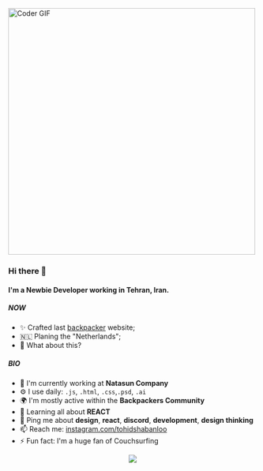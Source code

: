 

<img src="https://raw.githubusercontent.com/tohidshabanloo/backpacker/c9e1959c416719e2e9b4e2b69bdd29bee9481ce4/public/uploads/webUploads/backpacker.gif?token=AVJASQFXNOBMGRS6IUGCQN3CMMNFU" alt="Coder GIF" width="500" align="center">

 

### Hi there 👋

#### I'm a Newbie Developer working in Tehran, Iran.

##### NOW

- ✨ Crafted last [backpacker](https://tohidsh.com) website;
- 🇳🇱 Planing the "Netherlands";
- 🍑 What about this?

##### BIO

- 🏢 I'm currently working at **Natasun Company**
- ⚙️ I use daily: `.js`, `.html`, `.css`,`.psd`, `.ai`
- 🌍 I'm mostly active within the **Backpackers Community**
- 🌱 Learning all about **REACT**
- 💬 Ping me about **design**, **react**, **discord**, **development**, **design thinking**
- 📫 Reach me: [instagram.com/tohidshabanloo](https://instagram.com/tohidshabanloo)
- ⚡️ Fun fact: I'm a huge fan of Couchsurfing

<p align="center">
  <img src="https://capsule-render.vercel.app/api?type=waving&color=gradient&height=60&section=footer"/>
</p>
